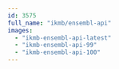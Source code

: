 ```yaml
---
id: 3575
full_name: "ikmb/ensembl-api"
images: 
  - "ikmb-ensembl-api-latest"
  - "ikmb-ensembl-api-99"
  - "ikmb-ensembl-api-100"
---
```

